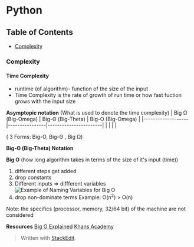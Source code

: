 # Python

## Table of Contents
* [Complexity](complexity)


### Complexity

#### Time Complexity
* runtime (of algorithm)- function of the size of the input
* Time Complexity is  the rate of growth of run time or how fast fuction grows with the input size

**Asymptopic notation**
(What is used to denote the time complexity)
| Big Ω (Big-Omega) | Big-Θ (Big-Theta) | Big-O (Big-Omega)  |
|-------------------|----------------|-----------------------|
|  |  |  |

( 3 Forms: Big-O, Big-Θ , Big Ω)


**Big-Θ (Big-Theta) Notation**

**Big O** 
(how long algorithm takes in terms of the size of it's input (time))
1. different steps get added
2. drop constants 
3.  Different inputs => diffferent variables 
![Example of Naming Variables for Big O](https://photos.google.com/album/AF1QipPfjm3PHBCiN_eT1T8CAOtzKh6txR99WmTXPr93/photo/AF1QipO6ti8ZlIrT-mqBlEtWesSHBGwYwH0puYWkqJxw)
4. drop non-dominate terms 
Example: O(n<sup>2</sup>) > O(n)

Note: the specifics (processor, memory, 32/64 bit) of the machine are not considered

**Resources**
 [Big O Explained](https://www.youtube.com/watch?v=v4cd1O4zkGw)
 [Khans Academy](https://www.khanacademy.org/computing/computer-science/algorithms/asymptotic-notation/a/asymptotic-notation)

> Written with [StackEdit](https://stackedit.io/).
<!--stackedit_data:
eyJoaXN0b3J5IjpbLTE0NTcyNTYwMTYsMjEyMDYzNTM2NiwtMT
UxMzg0NTIwMiwxODA0NTQ0Mjc3XX0=
-->